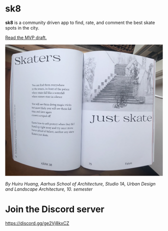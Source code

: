 # sk8

**sk8** is a community driven app to find, rate, and comment the best skate spots in the city.

[Read the MVP draft.](https://github.com/sk8mate/sk8/issues/1)

![skaters](skaters.jpg)

*By Huiru Huang, Aarhus School of Architecture, Studio 1A, Urban Design and Landscape Architecture, 10. semester*

# Join the Discord server
https://discord.gg/ge2Vj8kxCZ
